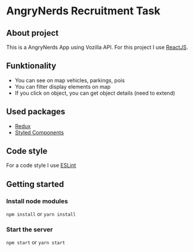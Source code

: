 # AngryNerds Recruitment Task

## About project
This is a AngryNerds App using Vozilla API.
For this project I use [ReactJS](https://github.com/facebook/create-react-app).

## Funktionality
- You can see on map vehicles, parkings, pois
- You can filter display elements on map
- If you click on object, you can get object details (need to extend)

## Used packages
- [Redux](https://redux.js.org/)
- [Styled Components](https://www.styled-components.com/)

## Code style
For a code style I use [ESLint](https://eslint.org/)

## Getting started

### Install node modules
`npm install` or `yarn install`

### Start the server
`npm start` or `yarn start`

